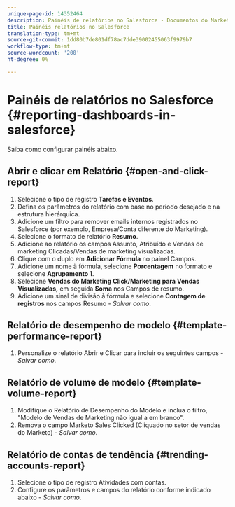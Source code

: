 ```yaml
---
unique-page-id: 14352464
description: Painéis de relatórios no Salesforce - Documentos do Marketing - Documentação do produto
title: Painéis relatórios no Salesforce
translation-type: tm+mt
source-git-commit: 1dd80b7de801df78ac7dde39002455063f9979b7
workflow-type: tm+mt
source-wordcount: '200'
ht-degree: 0%

---
```



# Painéis de relatórios no Salesforce {#reporting-dashboards-in-salesforce}

Saiba como configurar painéis abaixo.

## Abrir e clicar em Relatório {#open-and-click-report}

1. Selecione o tipo de registro **Tarefas e Eventos**.
1. Defina os parâmetros do relatório com base no período desejado e na estrutura hierárquica.
1. Adicione um filtro para remover emails internos registrados no Salesforce (por exemplo, Empresa/Conta diferente do Marketing).
1. Selecione o formato de relatório **Resumo**.
1. Adicione ao relatório os campos Assunto, Atribuído e Vendas de marketing Clicadas/Vendas de marketing visualizadas.
1. Clique com o duplo em **Adicionar Fórmula** no painel Campos.
1. Adicione um nome à fórmula, selecione **Porcentagem** no formato e selecione **Agrupamento 1**.
1. Selecione **Vendas do Marketing Click/Marketing para Vendas Visualizadas,** em seguida **Soma** nos Campos de resumo.
1. Adicione um sinal de divisão à fórmula e selecione **Contagem de registros** nos campos Resumo - _Salvar como_.

## Relatório de desempenho de modelo {#template-performance-report}

1. Personalize o relatório Abrir e Clicar para incluir os seguintes campos - _Salvar como_.

## Relatório de volume de modelo {#template-volume-report}

1. Modifique o Relatório de Desempenho do Modelo e inclua o filtro, &quot;Modelo de Vendas de Marketing não igual a em branco&quot;.
1. Remova o campo Marketo Sales Clicked (Cliquado no setor de vendas do Marketo) - _Salvar como_.

## Relatório de contas de tendência {#trending-accounts-report}

1. Selecione o tipo de registro Atividades com contas.
1. Configure os parâmetros e campos do relatório conforme indicado abaixo - _Salvar como_.
